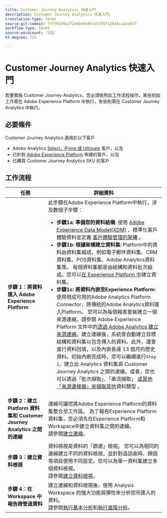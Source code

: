 ```yaml
---
title: Customer Journey Analytics 快速入門
description: Customer Journey Analytics 快速入門。
translation-type: tm+mt
source-git-commit: 7ff761d9a2f2ebbe0e051e5785f12048ca2ea937
workflow-type: tm+mt
source-wordcount: '532'
ht-degree: 71%

---
```



# Customer Journey Analytics 快速入門

若要實施 Customer Journey Analytics，您必須依照此工作流程操作。某些初始工作需在 Adobe Experience Platform 中執行，有些則需在 Customer Journey Analytics 中執行。

## 必要條件

Customer Journey Analytics 適用於以下客戶

* Adobe Analytics [Select、Prime 或 Ultimate](https://www.adobe.com/tw/analytics/compare-adobe-analytics-packages.html) 客戶，以及
* 已針對 [Adobe Experience Platform](https://www.adobe.com/tw/experience-platform.html) 佈建的客戶，以及
* 已購買 Customer Journey Analytics SKU 的客戶

## 工作流程

| 任務 | 詳細資料 |
|---|---|
| **步驟 1：將資料匯入 Adobe Experience Platform** | 此步驟在Adobe Experience Platform中執行，涉及數個子步驟：<ul><li>**步驟1a: 準備您的資料結構**: 使用 [Adobe Experience Data Model(XDM)](https://docs.adobe.com/content/help/zh-Hant/experience-platform/xdm/home.translate.html) ，標準化客戶體驗資料並定義 [客戶體驗管理的架構](https://docs.adobe.com/content/help/zh-Hant/experience-platform/tutorials/home.translate.html#!api-specification/markdown/narrative/tutorials/schema_editor_tutorial/schema_editor_tutorial.md) 。</li><li>**步驟1b: 根據架構建立資料集**: Platform中的資料由資料集組成，例如電子郵件資料集、CRM資料集、POS資料集、Adobe Analytics資料集等。 每個資料集都是由結構和資料批次組成。您可以[在 Experience Platform 中](https://docs.adobe.com/content/help/zh-Hant/experience-platform/tutorials/home.translate.html#!api-specification/markdown/narrative/tutorials/creating_a_dataset_tutorial/creating_a_dataset_tutorial.md)建立資料集。</li><li>**步驟1c: 將資料內嵌至Experience Platform**: 使用現成可用的Adobe Analytics Platform Connector，將傳統的Adobe Analytics資料匯入Platform。 您可以為每個報表套裝建立一個來源連線。請參閱 Adobe Experience Platform 文件中的[透過 Adobe Analytics 建立來源連線](https://docs.adobe.com/content/help/zh-Hant/experience-platform/tutorials/home.translate.html#!api-specification/markdown/narrative/tutorials/sources_tutorial/adobe-analytics-ui-tutorial.md)。建立連線後，系統會自動建立目標結構和資料集以包含傳入的資料。此外，還會進行資料回填，以及內嵌長達 13 個月的歷史資料。初始內嵌完成時，您可以繼續進行`Step 2`，建立此 Analytics 資料集與 Customer Journey Analytics 之間的連線。或者，您也可以透過「批次擷取」、「串流擷取」 [或其他「來源連接器」來](https://docs.adobe.com/content/help/zh-Hant/experience-platform/ingestion/home.translate.html#!api-specification/markdown/narrative/technical_overview/ingest_architectural_overview/ingest_architectural_overview.md)[擷取其他](https://docs.adobe.com/content/help/zh-Hant/experience-platform/ingestion/home.translate.html#!api-specification/markdown/narrative/technical_overview/streaming_ingest/streaming_ingest_overview.md)資料類型 [](https://docs.adobe.com/content/help/zh-Hant/experience-platform/ingestion/home.translate.html#!api-specification/markdown/narrative/technical_overview/acp_connectors_overview/acp-connectors-overview.md)。</li></ul> |
| **步驟 2：建立 Platform 資料集和 Customer Journey Analytics 之間的連線** | 連線可讓您將Adobe Experience Platform的資料集整合至工作區。 為了報告Experience Platform資料集，您必須先在Experience Platform和Workspace中建立資料集之間的連線。<br>請參閱[建立連線](/help/connections/create-connection.md)。 |
| **步驟 3：建立資料檢視** | 資料檢視是資料的「篩選」檢視。 您可以為相同的連線建立不同的資料檢視，並針對造訪逾時、歸因等項目使用不同設定。您可以為單一資料集建立多個資料檢視。<br>請參閱[建立資料檢視](/help/data-views/create-dataview.md)。 |
| **步驟 4：在 Workspace 中報告跨管道資料** | 建立連線和資料檢視後，使用 Analysis Workspace 的強大功能與彈性來分析您所匯入的資料。<br>請參閱[執行基本分析](/help/projects/perform-basic-analysis.md)和[執行進階分析](/help/projects/perform-adv-analysis.md)。 |
